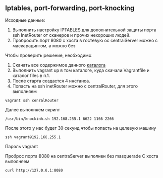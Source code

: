 ## Iptables, port-forwarding, port-knocking
Исходные данные:
1. Выполнить настройку IPTABLES для дополнительной защиты порта ssh InetRouter от сканеров и прочих нехороших людей.
2. Пробросить порт 8080 с  хоста в гостевую ос centralServer можно с маскарадингом, а можно без

Чтобы проверить решение, необходимо:

1. Скачать все содержимое данного [каталога](./)
2. Выполнить vagrant up  в том каталоге, куда скачали Vagrantfile и каталог files в п.1.
3. После старта  создастся 4 инстанса. 
4. Попасть на ssh inetRouter  можно с centralRouter, для этого  выполняем
```
vagrant ssh cenralRouter
```
Далее выполняем скрипт
```
/usr/bin/knockinh.sh 192.168.255.1 6622 1166 2266
``` 
После этого у нас будет 30 секунд чтобы попасть на целевую машину
```
ssh vagrant@192.168.255.1
```
Пароль vagrant

Проброс порта 8080 на centraServer выполнен без masquerade
С хоста выполняем 
```
curl http://127.0.0.1:8080
```

